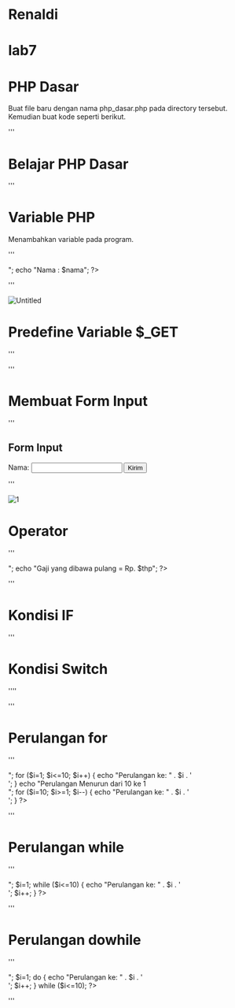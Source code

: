# Renaldi
# lab7

# PHP Dasar
Buat file baru dengan nama php_dasar.php pada directory tersebut. Kemudian buat
kode seperti berikut.

'''
<!DOCTYPE html>
<html lang="en">
<head>
<meta charset="UTF-8">
<title>PHP Dasar</title>
</head>
<body>
<h1>Belajar PHP Dasar</h1>
<?php
echo "Hello World";
?>
</body>
</h
  tml> 
  
'''


# Variable PHP
Menambahkan variable pada program.

'''

<?php
$nim = "0411500400";
$nama = 'Abdullah';
echo "NIM : " . $nim . "<br>";
echo "Nama : $nama";
?>


'''

![Untitled](https://user-images.githubusercontent.com/37741274/118349211-890e0600-b579-11eb-93cd-a1d40543947b.png)

# Predefine Variable $_GET

'''

<?php
echo 'Selamat Datang ' . $_GET['nama'];
?>

'''

# Membuat Form Input

'''

<!DOCTYPE html>
<html lang="en">
<head>
<meta charset="UTF-8">
<title>PHP Dasar</title>
</head>
<body>
<h2>Form Input</h2>
<form method="post">
<label>Nama: </label>
<input type="text" name="nama">
<input type="submit" value="Kirim">
</form>
<?php
echo 'Selamat Datang ' . $_POST['nama'];
?>
</body>
</html>

'''

![1](https://user-images.githubusercontent.com/37741274/118349257-d68a7300-b579-11eb-954b-cb2a21d635a9.png)

# Operator

'''
<?php
$gaji = 1000000;
$pajak = 0.1;
$thp = $gaji - ($gaji*$pajak);
echo "Gaji sebelum pajak = Rp. $gaji <br>";
echo "Gaji yang dibawa pulang = Rp. $thp";
?>
'''

# Kondisi IF
'''
<?php
$nama_hari = date("l");
if ($nama_hari == "Sunday") {
echo "Minggu";
} elseif ($nama_hari == "Monday") {
echo "Senin";
} else {
echo "Selasa";
}
?>
# Kondisi Switch
''''
<?php
$nama_hari = date("l");
switch ($nama_hari) {
case "Sunday":
echo "Minggu";
break;
case "Monday":
echo "Senin";
break;
case "Tuesday":
echo "Selasa";
break;
default:
echo "Sabtu";
?>
'''


# Perulangan for
'''
<?php
echo "Perulangan 1 sampai 10 <br />";
for ($i=1; $i<=10; $i++) {
echo "Perulangan ke: " . $i . '<br />';
}
echo "Perulangan Menurun dari 10 ke 1 <br />";
for ($i=10; $i>=1; $i--) {
echo "Perulangan ke: " . $i . '<br />';
}
?>
'''
# Perulangan while
'''
<?php
echo "Perulangan 1 sampai 10 <br />";
$i=1;
while ($i<=10) {
echo "Perulangan ke: " . $i . '<br />';
$i++;
}
?>
'''
# Perulangan dowhile
'''
<?php
echo "Perulangan 1 sampai 10 <br />";
$i=1;
do {
echo "Perulangan ke: " . $i . '<br />';
$i++;
} while ($i<=10);
?>
'''



